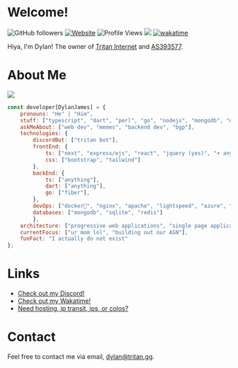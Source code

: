 # Welcome!
![GitHub followers](https://img.shields.io/github/followers/dylanjamesdev?label=Followers&style=social)
[![Website](https://img.shields.io/badge/Website-46a2f1.svg?&style=flat-square&logo=Google-Chrome&logoColor=white&link=https://tritan.gg)](https://tritan.gg/)
![Profile Views](https://komarev.com/ghpvc/?username=dylanjamesdev)
![](https://dcbadge.vercel.app/api/shield/359498825150365699?style=flat)
[![wakatime](https://wakatime.com/badge/user/c7ac5a05-9cb1-4292-ba4a-fb00cff5ce8b.svg)](https://wakatime.com/@c7ac5a05-9cb1-4292-ba4a-fb00cff5ce8b)

<p>Hiya, I'm Dylan! The owner of <a href="https://github.com/team-tritan">Tritan Internet</a> and <a href='https://tritan.gg/network'>AS393577</a>.</p>

# About Me
<!--<img height='250px' src="https://cr-ss-service.azurewebsites.net/api/ScreenShot?widget=summary&username=dylanjamesdev"> -->
<img style='text-align: center;' src='https://spotify-recently-played-readme.vercel.app/api?user=c36ygm5hg7d35z2e445a4ig7u&count=4' />
</img>

```javascript
const developer[DylanJames] = {
    pronouns: "He" | "Him",
    stuff: ["typescript", "dart", "perl", "go", "nodejs", "mongodb", "docker"],
    askMeAbout: ["web dev", "memes", "backend dev", "bgp"],
    technologies: {
        discordBot: ["tritan bot"],
        frontEnd: {
            ts: ["next", "express/ejs", "react", "jquery (yes)", "+ anything"],
            css: ["bootstrap", "tailwind"]
        },
        backEnd: {
            ts: ["anything"],
            dart: ["anything"],
            go: ["fiber"],
        },
        devOps: ["docker🐳", "nginx", "apache", "lightspeed", "azure", "aws", "docker", "kvm"],
        databases: ["mongodb", "sqlite", "redis"]
        },
    architecture: ["progressive web applications", "single page applications", "backend development"],
    currentFocus: ["ur mom lol", "building out our ASN"],
    funFact: "I actually do not exist"
};
```

# Links
- [Check out my Discord!](https://tritan.gg/discord)
- [Check out my Wakatime!](https://wakatime.com/@dylanjamesdev)
- [Need hosting, ip transit, ips, or colos?](https://tritan.gg)

# Contact
Feel free to contact me via email, dylan@tritan.gg.
